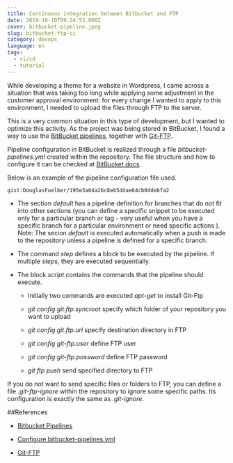 ```yaml
---
title: Continuous integration between Bitbucket and FTP
date: 2019-10-10T09:24:53.000Z
cover: bitbucket-pipeline.jpeg
slug: bitbucket-ftp-ci
category: devops
language: en
tags:
  - ci/cd
  - tutorial
---
```


While developing a theme for a website in Wordpress, I came across a situation that was taking too long while applying some adjustment in the customer approval environment: for every change I wanted to apply to this environment, I needed to upload the files through FTP to the server.

This is a very common situation in this type of development, but I wanted to optimize this activity. As the project was being stored in BitBucket, I found a way to use the <a href="https://bitbucket.org/product/br/features/pipelines" target="_blank" rel="noreferrer">BitBucket pipelines</a>, together with <a href="https://git-ftp.github.io/" target="_blank" rel="noreferrer">Git-FTP</a>.

Pipeline configuration in BitBucket is realized through a file *bitbucket-pipelines.yml* created within the repository. The file structure and how to configure it can be checked at <a href="https://confluence.atlassian.com/bitbucket/configure-bitbucket-pipelines-yml-792298910.html" target="_blank" rel="noreferrer">BitBucket docs</a>.

Below is an example of the pipeline configuration file used.

`gist:DouglasFuelber/195e3a64a26c8eb5ddae64cb0ddebfa2`

- The section *default* has a pipeline definition for branches that do not fit into other sections (you can define a specific snippet to be executed only for a particular branch or tag - very useful when you have a specific branch for a particular environment or need specific actions ). Note: The secion *default* is executed automatically when a push is made to the repository unless a pipeline is defined for a specific branch.

- The command *step* defines a block to be executed by the pipeline. If multiple *steps*, they are executed sequentially.

- The block *script* contains the commands that the pipeline should execute.

  - Initially two commands are executed *apt-get* to install Git-Ftp

  - *git config git.ftp.syncroot* specify which folder of your repository you want to upload

  - *git config git.ftp.url* specify destination directory in FTP

  - *git config git-ftp.user* define FTP user

  - *git config git-ftp.password* define FTP password

  - *git ftp push* send specified directory to FTP

If you do not want to send specific files or folders to FTP, you can define a file *.git-ftp-ignore* within the repository to ignore some specific paths. Its configuration is exactly the same as *.git-ignore*.

##References

- <a href="https://bitbucket.org/product/br/features/pipelines" target="_blank" rel="noreferrer">Bitbucket Pipelines</a>

- <a href="https://confluence.atlassian.com/bitbucket/configure-bitbucket-pipelines-yml-792298910.html" target="_blank" rel="noreferrer">Configure bitbucket-pipelines.yml</a>

- <a href="https://git-ftp.github.io/" target="_blank" rel="noreferrer">Git-FTP</a>
